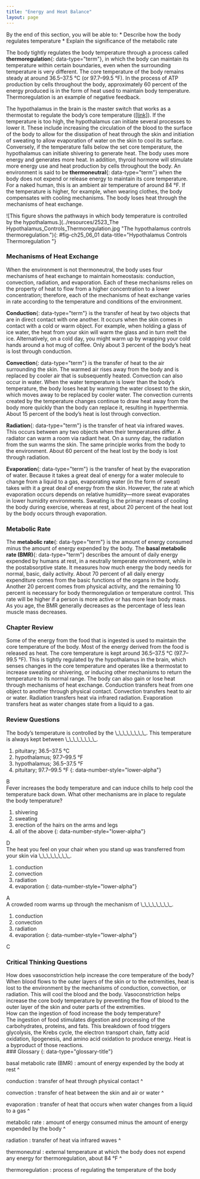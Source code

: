 ```yaml
---
title: "Energy and Heat Balance"
layout: page
---
```



<div data-type="abstract" markdown="1">
By the end of this section, you will be able to:
* Describe how the body regulates temperature
* Explain the significance of the metabolic rate

</div>

The body tightly regulates the body temperature through a process called **thermoregulation**{: data-type="term"}, in which the body can maintain its temperature within certain boundaries, even when the surrounding temperature is very different. The core temperature of the body remains steady at around 36.5–37.5 °C (or 97.7–99.5 °F). In the process of ATP production by cells throughout the body, approximately 60 percent of the energy produced is in the form of heat used to maintain body temperature. Thermoregulation is an example of negative feedback.

The hypothalamus in the brain is the master switch that works as a thermostat to regulate the body’s core temperature ([\[link\]](#fig-ch25_06_01)). If the temperature is too high, the hypothalamus can initiate several processes to lower it. These include increasing the circulation of the blood to the surface of the body to allow for the dissipation of heat through the skin and initiation of sweating to allow evaporation of water on the skin to cool its surface. Conversely, if the temperature falls below the set core temperature, the hypothalamus can initiate shivering to generate heat. The body uses more energy and generates more heat. In addition, thyroid hormone will stimulate more energy use and heat production by cells throughout the body. An environment is said to be **thermoneutral**{: data-type="term"} when the body does not expend or release energy to maintain its core temperature. For a naked human, this is an ambient air temperature of around 84 °F. If the temperature is higher, for example, when wearing clothes, the body compensates with cooling mechanisms. The body loses heat through the mechanisms of heat exchange.

 ![This figure shows the pathways in which body temperature is controlled by the hypothalamus.](../resources/2523_The Hypothalamus_Controls_Thermoregulation.jpg "The hypothalamus controls thermoregulation."){: #fig-ch25_06_01 data-title="Hypothalamus Controls Thermoregulation "}

### Mechanisms of Heat Exchange

When the environment is not thermoneutral, the body uses four mechanisms of heat exchange to maintain homeostasis: conduction, convection, radiation, and evaporation. Each of these mechanisms relies on the property of heat to flow from a higher concentration to a lower concentration; therefore, each of the mechanisms of heat exchange varies in rate according to the temperature and conditions of the environment.

**Conduction**{: data-type="term"} is the transfer of heat by two objects that are in direct contact with one another. It occurs when the skin comes in contact with a cold or warm object. For example, when holding a glass of ice water, the heat from your skin will warm the glass and in turn melt the ice. Alternatively, on a cold day, you might warm up by wrapping your cold hands around a hot mug of coffee. Only about 3 percent of the body’s heat is lost through conduction.

**Convection**{: data-type="term"} is the transfer of heat to the air surrounding the skin. The warmed air rises away from the body and is replaced by cooler air that is subsequently heated. Convection can also occur in water. When the water temperature is lower than the body’s temperature, the body loses heat by warming the water closest to the skin, which moves away to be replaced by cooler water. The convection currents created by the temperature changes continue to draw heat away from the body more quickly than the body can replace it, resulting in hyperthermia. About 15 percent of the body’s heat is lost through convection.

**Radiation**{: data-type="term"} is the transfer of heat via infrared waves. This occurs between any two objects when their temperatures differ. A radiator can warm a room via radiant heat. On a sunny day, the radiation from the sun warms the skin. The same principle works from the body to the environment. About 60 percent of the heat lost by the body is lost through radiation.

**Evaporation**{: data-type="term"} is the transfer of heat by the evaporation of water. Because it takes a great deal of energy for a water molecule to change from a liquid to a gas, evaporating water (in the form of sweat) takes with it a great deal of energy from the skin. However, the rate at which evaporation occurs depends on relative humidity—more sweat evaporates in lower humidity environments. Sweating is the primary means of cooling the body during exercise, whereas at rest, about 20 percent of the heat lost by the body occurs through evaporation.

### Metabolic Rate

The **metabolic rate**{: data-type="term"} is the amount of energy consumed minus the amount of energy expended by the body. The **basal metabolic rate (BMR)**{: data-type="term"} describes the amount of daily energy expended by humans at rest, in a neutrally temperate environment, while in the postabsorptive state. It measures how much energy the body needs for normal, basic, daily activity. About 70 percent of all daily energy expenditure comes from the basic functions of the organs in the body. Another 20 percent comes from physical activity, and the remaining 10 percent is necessary for body thermoregulation or temperature control. This rate will be higher if a person is more active or has more lean body mass. As you age, the BMR generally decreases as the percentage of less lean muscle mass decreases.

### Chapter Review

Some of the energy from the food that is ingested is used to maintain the core temperature of the body. Most of the energy derived from the food is released as heat. The core temperature is kept around 36.5–37.5 °C (97.7–99.5 °F). This is tightly regulated by the hypothalamus in the brain, which senses changes in the core temperature and operates like a thermostat to increase sweating or shivering, or inducing other mechanisms to return the temperature to its normal range. The body can also gain or lose heat through mechanisms of heat exchange. Conduction transfers heat from one object to another through physical contact. Convection transfers heat to air or water. Radiation transfers heat via infrared radiation. Evaporation transfers heat as water changes state from a liquid to a gas.

### Review Questions

<div data-type="exercise">
<div data-type="problem" markdown="1">
The body’s temperature is controlled by the \_\_\_\_\_\_\_\_. This temperature is always kept between \_\_\_\_\_\_\_\_.

1.  pituitary; 36.5–37.5 °C
2.  hypothalamus; 97.7–99.5 °F
3.  hypothalamus; 36.5–37.5 °F
4.  pituitary; 97.7–99.5 °F
{: data-number-style="lower-alpha"}

</div>
<div data-type="solution" markdown="1">
B

</div>
</div>

<div data-type="exercise">
<div data-type="problem" markdown="1">
Fever increases the body temperature and can induce chills to help cool the temperature back down. What other mechanisms are in place to regulate the body temperature?

1.  shivering
2.  sweating
3.  erection of the hairs on the arms and legs
4.  all of the above
{: data-number-style="lower-alpha"}

</div>
<div data-type="solution" markdown="1">
D

</div>
</div>

<div data-type="exercise">
<div data-type="problem" markdown="1">
The heat you feel on your chair when you stand up was transferred from your skin via \_\_\_\_\_\_\_\_.

1.  conduction
2.  convection
3.  radiation
4.  evaporation
{: data-number-style="lower-alpha"}

</div>
<div data-type="solution" markdown="1">
A

</div>
</div>

<div data-type="exercise">
<div data-type="problem" markdown="1">
A crowded room warms up through the mechanism of \_\_\_\_\_\_\_\_.

1.  conduction
2.  convection
3.  radiation
4.  evaporation
{: data-number-style="lower-alpha"}

</div>
<div data-type="solution" markdown="1">
C

</div>
</div>

### Critical Thinking Questions

<div data-type="exercise">
<div data-type="problem" markdown="1">
How does vasoconstriction help increase the core temperature of the body?

</div>
<div data-type="solution" markdown="1">
When blood flows to the outer layers of the skin or to the extremities, heat is lost to the environment by the mechanisms of conduction, convection, or radiation. This will cool the blood and the body. Vasoconstriction helps increase the core body temperature by preventing the flow of blood to the outer layer of the skin and outer parts of the extremities.

</div>
</div>

<div data-type="exercise">
<div data-type="problem" markdown="1">
How can the ingestion of food increase the body temperature?

</div>
<div data-type="solution" markdown="1">
The ingestion of food stimulates digestion and processing of the carbohydrates, proteins, and fats. This breakdown of food triggers glycolysis, the Krebs cycle, the electron transport chain, fatty acid oxidation, lipogenesis, and amino acid oxidation to produce energy. Heat is a byproduct of those reactions.

</div>
</div>

<div data-type="glossary" markdown="1">
### Glossary
{: data-type="glossary-title"}

basal metabolic rate (BMR)
: amount of energy expended by the body at rest
^

conduction
: transfer of heat through physical contact
^

convection
: transfer of heat between the skin and air or water
^

evaporation
: transfer of heat that occurs when water changes from a liquid to a gas
^

metabolic rate
: amount of energy consumed minus the amount of energy expended by the body
^

radiation
: transfer of heat via infrared waves
^

thermoneutral
: external temperature at which the body does not expend any energy for thermoregulation, about 84 °F
^

thermoregulation
: process of regulating the temperature of the body

</div>

